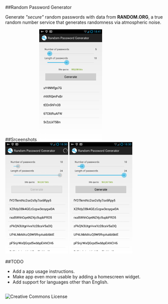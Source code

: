 ##Random Password Generator

Generate <em>"secure"</em> random passwords with data from <b>RANDOM.ORG</b>, a true random number service that generates randomness via atmospheric noise.

##Srceenshots
![]() 
<img src="doc/img/shot_3.png" style="width: 200px;"/>
<img src="doc/img/shot_2.png" style="width: 200px;"/>
<img src="doc/img/shot_1.png" style="width: 200px;"/>

##TODO
- Add a app usage instructions.
- Make app even more usable by adding a homescreen widget.
- Add support for languages other than English.

##
![Creative Commons License](http://i.creativecommons.org/l/by/4.0/88x31.png "Creative Commons License")